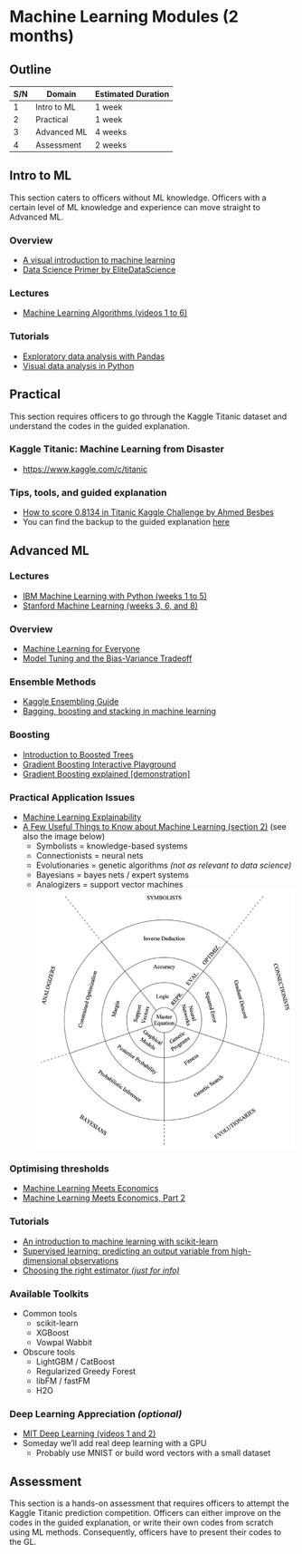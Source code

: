 #   Machine Learning Modules (2 months)

##  Outline
| S/N | Domain      | Estimated Duration |
| --- | ----------- | ------------------ |
| 1   | Intro to ML | 1 week             |
| 2   | Practical   | 1 week             |
| 3   | Advanced ML | 4 weeks            |
| 4   | Assessment  | 2 weeks            |


##  Intro to ML
This section caters to officers without ML knowledge. Officers with a certain level of ML knowledge and experience can move straight to Advanced ML.

### Overview
*   [A visual introduction to machine learning](http://www.r2d3.us/visual-intro-to-machine-learning-part-1/)
*   [Data Science Primer by EliteDataScience](https://elitedatascience.com/primer)

### Lectures
*   [Machine Learning Algorithms (videos 1 to 6)](https://www.youtube.com/playlist?list=PLEiEAq2VkUULNa6MHQAZSOBxzB6HHFXj4)

### Tutorials
*   [Exploratory data analysis with Pandas](https://nbviewer.jupyter.org/github/Yorko/mlcourse_open/blob/master/jupyter_english/topic01_pandas_data_analysis/topic1_pandas_data_analysis.ipynb?flush_cache=true)
*   [Visual data analysis in Python](https://nbviewer.jupyter.org/github/Yorko/mlcourse_open/blob/master/jupyter_english/topic02_visual_data_analysis/topic2_visual_data_analysis.ipynb?flush_cache=true)


##  Practical
This section requires officers to go through the Kaggle Titanic dataset and understand the codes in the guided explanation. 

### Kaggle Titanic: Machine Learning from Disaster
*   https://www.kaggle.com/c/titanic

### Tips, tools, and guided explanation
*   [How to score 0.8134 in Titanic Kaggle Challenge by Ahmed Besbes](https://ahmedbesbes.com/how-to-score-08134-in-titanic-kaggle-challenge.html)
*   You can find the backup to the guided explanation [here](ahmedbesbes-titanic.pdf)


##  Advanced ML

### Lectures
*   [IBM Machine Learning with Python (weeks 1 to 5)](https://www.coursera.org/learn/machine-learning-with-python)
*   [Stanford Machine Learning (weeks 3, 6, and 8)](https://www.coursera.org/learn/machine-learning)

### Overview
*   [Machine Learning for Everyone](https://vas3k.com/blog/machine_learning/)
*   [Model Tuning and the Bias-Variance Tradeoff](http://www.r2d3.us/visual-intro-to-machine-learning-part-2/)

### Ensemble Methods
*   [Kaggle Ensembling Guide](https://mlwave.com/kaggle-ensembling-guide/)
*   [Bagging, boosting and stacking in machine learning](https://stats.stackexchange.com/questions/18891/bagging-boosting-and-stacking-in-machine-learning)

### Boosting
*   [Introduction to Boosted Trees](https://xgboost.readthedocs.io/en/latest/tutorials/model.html)
*   [Gradient Boosting Interactive Playground](http://arogozhnikov.github.io/2016/07/05/gradient_boosting_playground.html)
*   [Gradient Boosting explained [demonstration]](http://arogozhnikov.github.io/2016/06/24/gradient_boosting_explained.html)

### Practical Application Issues
*   [Machine Learning Explainability](https://www.kaggle.com/learn/machine-learning-explainability)
*   [A Few Useful Things to Know about Machine Learning (section 2)](cacm12.pdf) (see also the image below)
    *   Symbolists = knowledge-based systems
    *   Connectionists = neural nets
    *   Evolutionaries = genetic algorithms *(not as relevant to data science)*
    *   Bayesians = bayes nets / expert systems
    *   Analogizers = support vector machines
    ![Representation, Evaluation, and Optimization for 5 approaches to ML](reo.png)

### Optimising thresholds
*   [Machine Learning Meets Economics](http://blog.mldb.ai/blog/posts/2016/01/ml-meets-economics/)
*   [Machine Learning Meets Economics, Part 2](http://blog.mldb.ai/blog/posts/2016/04/ml-meets-economics2/)

### Tutorials
*   [An introduction to machine learning with scikit-learn](https://scikit-learn.org/stable/tutorial/basic/tutorial.html)
*   [Supervised learning: predicting an output variable from high-dimensional observations](https://scikit-learn.org/stable/tutorial/statistical_inference/supervised_learning.html)
*   [Choosing the right estimator *(just for info)*](https://scikit-learn.org/stable/tutorial/machine_learning_map/index.html)

### Available Toolkits
*   Common tools
    *   scikit-learn
    *   XGBoost
    *   Vowpal Wabbit
*   Obscure tools
    *   LightGBM / CatBoost
    *   Regularized Greedy Forest
    *   libFM / fastFM
    *   H2O

### Deep Learning Appreciation *(optional)*
*   [MIT Deep Learning (videos 1 and 2)](https://www.youtube.com/playlist?list=PLrAXtmErZgOeiKm4sgNOknGvNjby9efdf)
*   Someday we’ll add real deep learning with a GPU
    *   Probably use MNIST or build word vectors with a small dataset


##  Assessment
This section is a hands-on assessment that requires officers to attempt the Kaggle Titanic prediction competition. Officers can either improve on the codes in the guided explanation, or write their own codes from scratch using ML methods. Consequently, officers have to present their codes to the GL.
